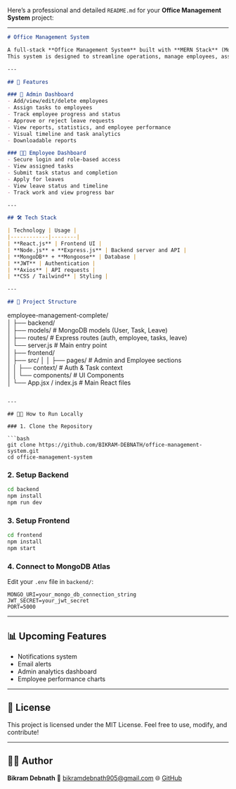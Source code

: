 Here’s a professional and detailed `README.md` for your **Office Management System** project:

---

```markdown
# Office Management System

A full-stack **Office Management System** built with **MERN Stack** (MongoDB, Express.js, React.js, Node.js).  
This system is designed to streamline operations, manage employees, assign tasks, track leaves, and generate reports — all in one centralized web platform.

---

## 🚀 Features

### 👤 Admin Dashboard
- Add/view/edit/delete employees
- Assign tasks to employees
- Track employee progress and status
- Approve or reject leave requests
- View reports, statistics, and employee performance
- Visual timeline and task analytics
- Downloadable reports

### 👨‍💼 Employee Dashboard
- Secure login and role-based access
- View assigned tasks
- Submit task status and completion
- Apply for leaves
- View leave status and timeline
- Track work and view progress bar

---

## 🛠️ Tech Stack

| Technology | Usage |
|------------|--------|
| **React.js** | Frontend UI |
| **Node.js** + **Express.js** | Backend server and API |
| **MongoDB** + **Mongoose** | Database |
| **JWT** | Authentication |
| **Axios** | API requests |
| **CSS / Tailwind** | Styling |

---

## 📁 Project Structure

```

employee-management-complete/<br>
│
├── backend/<br>
│   ├── models/        # MongoDB models (User, Task, Leave)<br>
│   ├── routes/        # Express routes (auth, employee, tasks, leave)<br>
│   └── server.js      # Main entry point<br>
│
├── frontend/<br>
│   ├── src/
│   │   ├── pages/             # Admin and Employee sections<br>
│   │   ├── context/           # Auth & Task context<br>
│   │   └── components/        # UI Components<br>
│   └── App.jsx / index.js     # Main React files<br>

````

---

## 🧑‍💻 How to Run Locally

### 1. Clone the Repository

```bash
git clone https://github.com/BIKRAM-DEBNATH/office-management-system.git
cd office-management-system
````

### 2. Setup Backend

```bash
cd backend
npm install
npm run dev
```

### 3. Setup Frontend

```bash
cd frontend
npm install
npm start
```

### 4. Connect to MongoDB Atlas

Edit your `.env` file in `backend/`:

```
MONGO_URI=your_mongo_db_connection_string
JWT_SECRET=your_jwt_secret
PORT=5000
```

---

## 📊 Upcoming Features

* Notifications system
* Email alerts
* Admin analytics dashboard
* Employee performance charts

---

## 📄 License

This project is licensed under the MIT License.
Feel free to use, modify, and contribute!

---

## 🙋‍♂️ Author

**Bikram Debnath**
📧 [bikramdebnath905@gmail.com](mailto:bikramdebnath905@gmail.com)
🌐 [GitHub](https://github.com/BIKRAM-DEBNATH)
